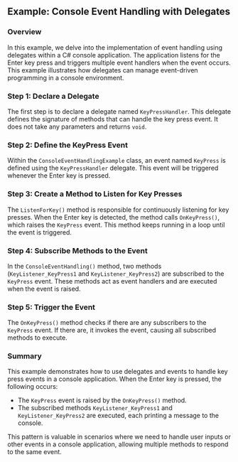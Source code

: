 ## Example: Console Event Handling with Delegates

### Overview

In this example, we delve into the implementation of event handling using delegates within a C# console application. The application listens for the Enter key press and triggers multiple event handlers when the event occurs. This example illustrates how delegates can manage event-driven programming in a console environment.

### Step 1: Declare a Delegate

The first step is to declare a delegate named `KeyPressHandler`. This delegate defines the signature of methods that can handle the key press event. It does not take any parameters and returns `void`.

### Step 2: Define the KeyPress Event

Within the `ConsoleEventHandlingExample` class, an event named `KeyPress` is defined using the `KeyPressHandler` delegate. This event will be triggered whenever the Enter key is pressed.

### Step 3: Create a Method to Listen for Key Presses

The `ListenForKey()` method is responsible for continuously listening for key presses. When the Enter key is detected, the method calls `OnKeyPress()`, which raises the `KeyPress` event. This method keeps running in a loop until the event is triggered.

### Step 4: Subscribe Methods to the Event

In the `ConsoleEventHandling()` method, two methods (`KeyListener_KeyPress1` and `KeyListener_KeyPress2`) are subscribed to the `KeyPress` event. These methods act as event handlers and are executed when the event is raised.

### Step 5: Trigger the Event

The `OnKeyPress()` method checks if there are any subscribers to the `KeyPress` event. If there are, it invokes the event, causing all subscribed methods to execute.

### Summary

This example demonstrates how to use delegates and events to handle key press events in a console application. When the Enter key is pressed, the following occurs:

- The `KeyPress` event is raised by the `OnKeyPress()` method.
- The subscribed methods `KeyListener_KeyPress1` and `KeyListener_KeyPress2` are executed, each printing a message to the console.

This pattern is valuable in scenarios where we need to handle user inputs or other events in a console application, allowing multiple methods to respond to the same event.
